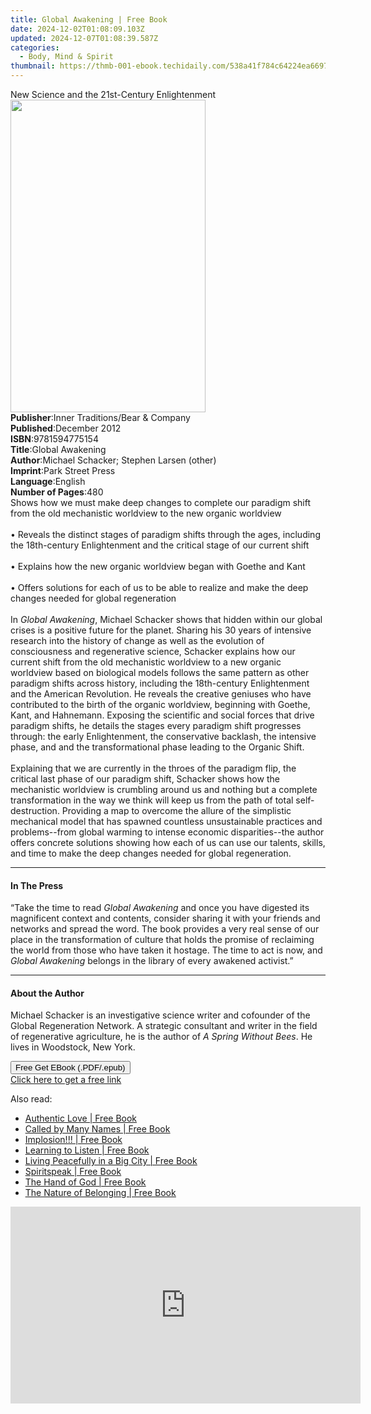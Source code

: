 ```yaml
---
title: Global Awakening | Free Book
date: 2024-12-02T01:08:09.103Z
updated: 2024-12-07T01:08:39.587Z
categories:
  - Body, Mind & Spirit
thumbnail: https://thmb-001-ebook.techidaily.com/538a41f784c64224ea6697bf7f952242248ec2552d1a40bd2e0d37bff21c8b48.jpg
---
```

<main id="book-container">
  <div class="flex flex-col">
    <div class="book-brief flex-1 py-6 px-4 sm:p-6 md:py-10 md:px-8">
      <!-- brief-->
      <div class="book-brief-main">
        New Science and the 21st-Century Enlightenment
      </div>
    </div>
    <div
      class="book-meta-info flex-1 grid gap-4 col-start-1 col-end-3 row-start-1 sm:mb-6 sm:grid-cols-4 lg:gap-6 lg:col-start-2 lg:row-end-6 lg:row-span-6 lg:mb-0"
    >
      <div
        class="book-meta-info-left place-content-center mt-4 p-4 text-sm leading-6 col-start-2 col-span-2 dark:text-slate-400"
      >
        <img
          class="w-full h-500 object-cover rounded-lg sm:h-255 sm:col-span-2 lg:col-span-full"
          src="https://img-001-ebook.techidaily.com/6d646bdc60ea55c80d1038baca4f3a2d4493c537bbc61d05eecacf93b2fabc6c.jpg"
          alt=""
          width="312"
          height="500"
        />
      </div>
      <div
        class="book-meta-info-right mt-2 col-start-1 row-start-2 col-span-3 self-center"
      >
        <!-- meta data  -->
        <div class="flex flex-col px-4 md:px-8">
          <div class="flex-1">
            <strong>Publisher</strong>:<span class="px-2"
              >Inner Traditions/Bear &amp; Company</span
            >
          </div>
          <div class="flex-1">
            <strong>Published</strong>:<span class="px-2">December 2012</span>
          </div>
          <div class="flex-1">
            <strong>ISBN</strong>:<span class="px-2">9781594775154</span>
          </div>
          <div class="flex-1">
            <strong>Title</strong>:<span class="px-2">Global Awakening</span>
          </div>
          <div class="flex-1">
            <strong>Author</strong>:<span class="px-2"
              >Michael Schacker; Stephen Larsen (other)</span
            >
          </div>
          <div class="flex-1">
            <strong>Imprint</strong>:<span class="px-2">Park Street Press</span>
          </div>
          <div class="flex-1">
            <strong>Language</strong>:<span class="px-2">English</span>
          </div>
          <div class="flex-1">
            <strong>Number of Pages</strong>:<span class="px-2">480</span>
          </div>
        </div>
      </div>
    </div>
    <div class="book-description flex-1 py-6 px-4 sm:p-6 md:py-10 md:px-8">
      <div class="book-description-main">
        <div accordion-content="" id="description">
          Shows how we must make deep changes to complete our paradigm shift
          from the old mechanistic worldview to the new organic worldview <br />
          <br />• Reveals the distinct stages of paradigm shifts through the
          ages, including the 18th-century Enlightenment and the critical stage
          of our current shift <br />
          <br />• Explains how the new organic worldview began with Goethe and
          Kant <br />
          <br />• Offers solutions for each of us to be able to realize and make
          the deep changes needed for global regeneration <br />
          <br />In <i>Global Awakening</i>, Michael Schacker shows that hidden
          within our global crises is a positive future for the planet. Sharing
          his 30 years of intensive research into the history of change as well
          as the evolution of consciousness and regenerative science, Schacker
          explains how our current shift from the old mechanistic worldview to a
          new organic worldview based on biological models follows the same
          pattern as other paradigm shifts across history, including the
          18th-century Enlightenment and the American Revolution. He reveals the
          creative geniuses who have contributed to the birth of the organic
          worldview, beginning with Goethe, Kant, and Hahnemann. Exposing the
          scientific and social forces that drive paradigm shifts, he details
          the stages every paradigm shift progresses through: the early
          Enlightenment, the conservative backlash, the intensive phase, and and
          the transformational phase leading to the Organic Shift. <br />
          <br />Explaining that we are currently in the throes of the paradigm
          flip, the critical last phase of our paradigm shift, Schacker shows
          how the mechanistic worldview is crumbling around us and nothing but a
          complete transformation in the way we think will keep us from the path
          of total self-destruction. Providing a map to overcome the allure of
          the simplistic mechanical model that has spawned countless
          unsustainable practices and problems--from global warming to intense
          economic disparities--the author offers concrete solutions showing how
          each of us can use our talents, skills, and time to make the deep
          changes needed for global regeneration.
        </div>
        <div class="accordion-fader"></div>
      </div>
    </div>
    <div class="book-excerpts flex-1 py-6 px-4 sm:p-6 md:py-10 md:px-8">
      <!-- excerpts-->
      <div class="book-excerpts-main">
        <hr />
        <h4 class="placeholder placeholder-heading">
          <span>In The Press</span>
        </h4>
        <p>
          “Take the time to read <i>Global Awakening</i> and once you have
          digested its magnificent context and contents, consider sharing it
          with your friends and networks and spread the word. The book provides
          a very real sense of our place in the transformation of culture that
          holds the promise of reclaiming the world from those who have taken it
          hostage. The time to act is now, and <i>Global Awakening</i> belongs
          in the library of every awakened activist.”
        </p>
      </div>
    </div>
    <div class="book-about-author flex-1 py-6 px-4 sm:p-6 md:py-10 md:px-8">
      <!-- about author-->
      <div class="book-main-author-main">
        <hr />
        <h4 class="placeholder placeholder-heading">
          <span>About the Author</span>
        </h4>
        <p>
          Michael Schacker is an investigative science writer and cofounder of
          the Global Regeneration Network. A strategic consultant and writer in
          the field of regenerative agriculture, he is the author of
          <i>A Spring Without Bees</i>. He lives in Woodstock, New York.
        </p>
      </div>
    </div>
    <div class="book-free-get flex-1 py-6 px-4 sm:p-6 md:py-10 md:px-8">
      <button
        id="btn-free-get"
        class="bg-blue-500 hover:bg-blue-700 text-white font-bold py-2 px-4 rounded"
      >
        Free Get EBook (.PDF/.epub)
      </button>
      <div id="countdown-display" class="px-2 text-lg mt-2"></div>
      <a
        id="free-link"
        class="hidden bg-blue-500 hover:bg-blue-700 text-white font-bold py-2 px-4 rounded"
        href="https://www.ebooks.com/en-us/book/95783034/global-awakening/michael-schacker/"
        target="_blank"
        >Click here to get a free link</a
      >
    </div>
    <script>
      let countdownTime = 0;
      let countdownInterval = null;
      document
        .getElementById('btn-free-get')
        .addEventListener('click', startCountdown);
      function startCountdown() {
        countdownTime = new Date().getTime() + 60000 * 3;
        countdownInterval = setInterval(updateCountdown, 1000);
        document.getElementById('btn-free-get').disabled = true;
        document
          .getElementById('btn-free-get')
          .classList.add('bg-gray-500', 'cursor-not-allowed');
      }
      function updateCountdown() {
        let currentTime = new Date().getTime();
        let timeLeft = countdownTime - currentTime;
        let secondsLeft = Math.floor(timeLeft / 1000);
        document.getElementById('countdown-display').innerHTML =
          `Remaining time: ${secondsLeft} seconds.`;
        if (secondsLeft <= 0) {
          clearInterval(countdownInterval);
          document.getElementById('btn-free-get').classList.add('hidden');
          document.getElementById('free-link').classList.remove('hidden');
          document.getElementById('countdown-display').innerHTML = '';
        }
      }
    </script>
  </div>
</main>

<ins class="adsbygoogle"
      style="display:block"
      data-ad-client="ca-pub-7571918770474297"
      data-ad-slot="8358498916"
      data-ad-format="auto"
      data-full-width-responsive="true"></ins>
    

<span class="atpl-alsoreadstyle">Also read:</span>
<div><ul>
<li><a href="https://novels-ebooks.techidaily.com/138573593-9781450292634-authentic-love/"><u>Authentic Love | Free Book</u></a></li>
<li><a href="https://novels-ebooks.techidaily.com/138573587-9781469712864-called-by-many-names/"><u>Called by Many Names | Free Book</u></a></li>
<li><a href="https://novels-ebooks.techidaily.com/138573673-9781469766577-implosion/"><u>Implosion!!! | Free Book</u></a></li>
<li><a href="https://novels-ebooks.techidaily.com/138573713-9780595811328-learning-to-listen/"><u>Learning to Listen | Free Book</u></a></li>
<li><a href="https://novels-ebooks.techidaily.com/138573755-9781440138683-living-peacefully-in-a-big-city/"><u>Living Peacefully in a Big City | Free Book</u></a></li>
<li><a href="https://novels-ebooks.techidaily.com/138573732-9781469722702-spiritspeak/"><u>Spiritspeak | Free Book</u></a></li>
<li><a href="https://novels-ebooks.techidaily.com/138573756-9781469756868-the-hand-of-god/"><u>The Hand of God | Free Book</u></a></li>
<li><a href="https://novels-ebooks.techidaily.com/138573564-9781462006601-the-nature-of-belonging/"><u>The Nature of Belonging | Free Book</u></a></li>
</ul></div>

<!-- affiliate ads begin -->
<iframe width="560" height="315" src="https://www.youtube.com/embed/LlYIdWQc-jw?si=ZQ5809CbQGEar0vg" title="YouTube video player" frameborder="0" allow="accelerometer; autoplay; clipboard-write; encrypted-media; gyroscope; picture-in-picture; web-share" referrerpolicy="strict-origin-when-cross-origin" allowfullscreen></iframe>
<!-- affiliate ads end -->

